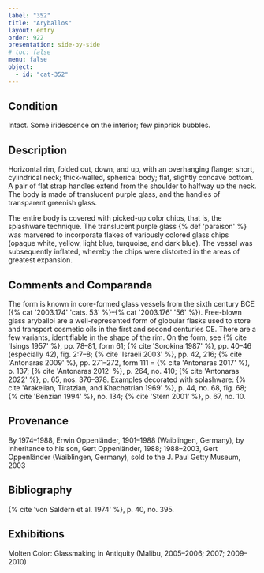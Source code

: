 ```yaml
---
label: "352"
title: "Aryballos"
layout: entry
order: 922
presentation: side-by-side
# toc: false
menu: false
object:
  - id: "cat-352"
---
```


## Condition

Intact. Some iridescence on the interior; few pinprick bubbles.

## Description

Horizontal rim, folded out, down, and up, with an overhanging flange; short, cylindrical neck; thick-walled, spherical body; flat, slightly concave bottom. A pair of flat strap handles extend from the shoulder to halfway up the neck. The body is made of translucent purple glass, and the handles of transparent greenish glass.

The entire body is covered with picked-up color chips, that is, the splashware technique. The translucent purple glass {% def 'paraison' %} was marvered to incorporate flakes of variously colored glass chips (opaque white, yellow, light blue, turquoise, and dark blue). The vessel was subsequently inflated, whereby the chips were distorted in the areas of greatest expansion.

## Comments and Comparanda

The form is known in core-formed glass vessels from the sixth century BCE ({% cat '2003.174' 'cats. 53' %}–{% cat '2003.176' '56' %}). Free-blown glass aryballoi are a well-represented form of globular flasks used to store and transport cosmetic oils in the first and second centuries CE. There are a few variants, identifiable in the shape of the rim. On the form, see {% cite 'Isings 1957' %}, pp. 78–81, form 61; {% cite 'Sorokina 1987' %}, pp. 40–46 (especially 42), fig. 2:7–8; {% cite 'Israeli 2003' %}, pp. 42, 216; {% cite 'Antonaras 2009' %}, pp. 271–272, form 111 = {% cite 'Antonaras 2017' %}, p. 137; {% cite 'Antonaras 2012' %}, p. 264, no. 410; {% cite 'Antonaras 2022' %}, p. 65, nos. 376–378. Examples decorated with splashware: {% cite 'Arakelian, Tiratzian, and Khachatrian 1969' %}, p. 44, no. 68, fig. 68; {% cite 'Benzian 1994' %}, no. 134; {% cite 'Stern 2001' %}, p. 67, no. 10.

## Provenance

By 1974–1988, Erwin Oppenländer, 1901–1988 (Waiblingen, Germany), by inheritance to his son, Gert Oppenländer, 1988; 1988–2003, Gert Oppenländer (Waiblingen, Germany), sold to the J. Paul Getty Museum, 2003

## Bibliography

{% cite 'von Saldern et al. 1974' %}, p. 40, no. 395.

## Exhibitions

Molten Color: Glassmaking in Antiquity (Malibu, 2005–2006; 2007; 2009–2010)